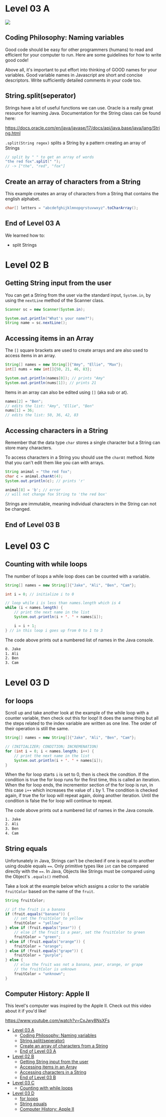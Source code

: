 # Level 03 A

![](https://elasticbeanstalk-us-east-2-651921832906.s3.us-east-2.amazonaws.com/QuintOS/bootScreen2.jpg)

## Coding Philosophy: Naming variables

Good code should be easy for other programmers (humans) to read and efficient for your computer to run. Here are some guidelines for how to write good code!

Above all, it's important to put effort into thinking of GOOD names for your variables. Good variable names in Javascript are short and concise descriptors. Write sufficiently detailed comments in your code too.

## String.split(seperator)

Strings have a lot of useful functions we can use. Oracle is a really great resource for learning Java. Documentation for the String class can be found here:

<https://docs.oracle.com/en/java/javase/17/docs/api/java.base/java/lang/String.html>

`.split(String regex)` splits a String by a pattern creating an array of Strings

```java
// split by " " to get an array of words
"the red fox".split(" ");
// -> ["the", "red", "fox"]
```

## Create an array of characters from a String

This example creates an array of characters from a String that contains the english alphabet.

```java
char[] letters = "abcdefghijklmnopqrstuvwxyz".toCharArray();
```

## End of Level 03 A

We learned how to:

- split Strings

# Level 02 B

## Getting String input from the user

You can get a String from the user via the standard input, `System.in`, by using the `nextLine` method of the Scanner class.

```java
Scanner sc = new Scanner(System.in);

System.out.println("What's your name?");
String name = sc.nextLine();
```

## Accessing items in an Array

The `[]` square brackets are used to create arrays and are also used to access items in an array.

```java
String[] names = new String[]{"Amy", "Ellie", "Max"};
int[] nums = new int[]{50, 21, 46, 83};

System.out.println(names[0]); // prints "Amy"
System.out.println(nums[1]); // prints 21
```

Items in an array can also be edited using `[]` (aka sub or at).

```java
names[2] = "Ben";
// edits the list: "Amy", "Ellie", "Ben"
nums[1] = 36;
// edits the list: 50, 36, 42, 83
```

## Accessing characters in a String

Remember that the data type `char` stores a single character but a String can store many characters.

To access characters in a String you should use the `charAt` method. Note that you can't edit them like you can with arrays.

```java
String animal = "the red fox";
char c = animal.charAt(4);
System.out.println(c); // prints 'r'

animal[8] = 'b'; // error
// will not change fox String to 'the red box'
```

Strings are immutable, meaning individual characters in the String can not be changed.

## End of Level 03 B

# Level 03 C

## Counting with while loops

The number of loops a while loop does can be counted with a variable.

```java
String[] names = new String[]{"Jake", "Ali", "Ben", "Cam"};

int i = 0; // initialize i to 0

// loop while i is less than names.length which is 4
while (i < names.length) {
	// print the next name in the list
	System.out.println(i + '. ' + names[i]);

	i = i + 1;
} // in this loop i goes up from 0 to 1 to 3
```

The code above prints out a numbered list of names in the Java console.

```txt
0. Jake
1. Ali
2. Ben
3. Cam
```

# Level 03 D

## for loops

Scroll up and take another look at the example of the while loop with a counter variable, then check out this for loop! It does the same thing but all the steps related to the index variable are written as one line. The order of their operation is still the same.

```java
String[] names = new String[]{"Jake", "Ali", "Ben", "Cam"};

// (INITIALIZER; CONDITION; INCREMENATION)
for (int i = 0; i < names.length; i++) {
	// print the next name in the list
	System.out.println(i + '. ' + names[i]);
}
```

When the for loop starts `i` is set to 0, then is check the condtion. If the condition is true the for loop runs for the first time, this is called an iteration. When the for loop ends, the incrementor section of the for loop is run, in this case `i++` which increases the value of `i` by 1. The condition is checked again, if true the for loop will repeat again, doing another iteration. Until the condition is false the for loop will continue to repeat.

The code above prints out a numbered list of names in the Java console.

```txt
1. Jake
2. Ali
3. Ben
4. Cam
```

## String equals

Unfortunately in Java, Strings can't be checked if one is equal to another using double equals `==`. Only primitive types like `int` can be compared directly with the `==`. In Java, Objects like Strings must be compared using the Object's `.equals()` method.

Take a look at the example below which assigns a color to the variable `fruitColor` based on the name of the `fruit`.

```java
String fruitColor;

// if the fruit is a banana
if (fruit.equals("banana")) {
	// set the fruitColor to yellow
	fruitColor = "yellow";
} else if (fruit.equals("pear")) {
	// else if the fruit is a pear, set the fruitColor to green
	fruitColor = "green";
} else if (fruit.equals("orange")) {
	fruitColor = "orange";
} else if (fruit.equals("grape")) {
	fruitColor = "purple";
} else {
	// else the fruit was not a banana, pear, orange, or grape
	// the fruitColor is unknown
	fruitColor = "unknown";
}
```

## Computer History: Apple II

This level's computer was inspired by the Apple II. Check out this video about it if you'd like!

https://www.youtube.com/watch?v=CxJwy8NsXFs

- [Level 03 A](#level-03-a)
	- [Coding Philosophy: Naming variables](#coding-philosophy-naming-variables)
	- [String.split(seperator)](#stringsplitseperator)
	- [Create an array of characters from a String](#create-an-array-of-characters-from-a-string)
	- [End of Level 03 A](#end-of-level-03-a)
- [Level 02 B](#level-02-b)
	- [Getting String input from the user](#getting-string-input-from-the-user)
	- [Accessing items in an Array](#accessing-items-in-an-array)
	- [Accessing characters in a String](#accessing-characters-in-a-string)
	- [End of Level 03 B](#end-of-level-03-b)
- [Level 03 C](#level-03-c)
	- [Counting with while loops](#counting-with-while-loops)
- [Level 03 D](#level-03-d)
	- [for loops](#for-loops)
	- [String equals](#string-equals)
	- [Computer History: Apple II](#computer-history-apple-ii)
